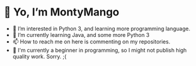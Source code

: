 # 👋 Yo, I’m MontyMango


- 👀 I’m interested in Python 3, and learning more programming language.
- 🌱 I’m currently learning Java, and some more Python 3
- 📫 How to reach me on here is commenting on my repositories.
- 📙 I'm currently a beginner in programming, so I might not publish high quality work. Sorry. ;(

<!--
- 💞️ I’m looking to collaborate on nothing right now...

MontyMango/MontyMango is a ✨ special ✨ repository because its `README.md` (this file) appears on your GitHub profile.
You can click the Preview link to take a look at your changes.
--->
